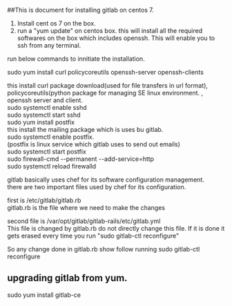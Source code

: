 ##This is document for installing gitlab on centos 7.

1. Install cent os 7 on the box.
2. run a "yum update" on centos box.
this will install all the required softwares on  the box  which includes openssh. This will enable you to ssh from any terminal.

run below commands to innitiate the installation.

sudo yum install curl policycoreutils openssh-server openssh-clients

this install curl package download(used for file transfers in url format), policycoreutils(python package for managing SE linux environment. , openssh server and client. <br />
sudo systemctl enable sshd <br />
sudo systemctl start sshd <br />
sudo yum install postfix <br />
this install the mailing package which is uses bu gitlab.<br />
sudo systemctl enable postfix.<br />
(postfix is linux service which gitlab uses to send out emails) <br /> 
sudo systemctl start postfix<br />
sudo firewall-cmd --permanent --add-service=http<br />
sudo systemctl reload firewalld<br />

gitlab basically uses chef for its software configuration management. <br />
there are two important files used by chef for its configuration.<br />

first is /etc/gitlab/gitlab.rb <br />
gitlab.rb is the file where we need to make the changes <br />

second file is /var/opt/gitlab/gitlab-rails/etc/gitlab.yml<br />
This file is changed by gitlab.rb do not directly change this file. If it is done it gets erased every time you run "sudo gitlab-ctl reconfigure" <br />

 So any change done in gitlab.rb show follow running sudo gitlab-ctl reconfigure <br />
 
 
## upgrading gitlab from yum.  <br />
 
 sudo yum install gitlab-ce
 





